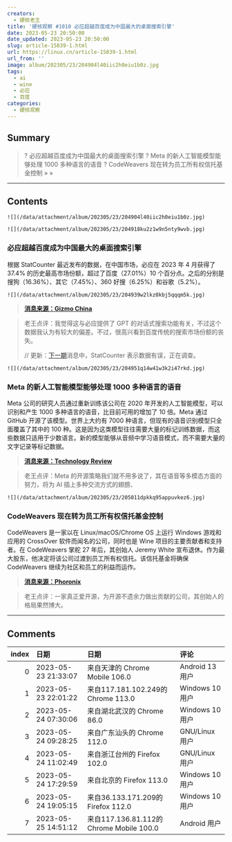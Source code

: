```yaml
---
creators:
  - 硬核老王
title: '硬核观察 #1010 必应超越百度成为中国最大的桌面搜索引擎'
date: 2023-05-23 20:50:00
date_updated: 2023-05-23 20:50:00
slug: article-15839-1.html
url: https://linux.cn/article-15839-1.html
url_from: ''
image: album/202305/23/204904l40iic2h0eiu1b0z.jpg
tags:
  - ai
  - wine
  - 必应
  - 百度
categories:
  - 硬核观察
---
```


## Summary

> ? 必应超越百度成为中国最大的桌面搜索引擎
> ? Meta 的新人工智能模型能够处理 1000 多种语言的语音
> ? CodeWeavers 现在转为员工所有权信托基金控制
> » 
> »

***

<!-- more -->

## Contents

`![](/data/attachment/album/202305/23/204904l40iic2h0eiu1b0z.jpg)`

`![](/data/attachment/album/202305/23/204918ku2z1w9n5nty9wvb.jpg)`

### 必应超越百度成为中国最大的桌面搜索引擎

根据 StatCounter 最近发布的数据，在中国市场，必应在 2023 年 4 月获得了 37.4% 的历史最高市场份额，超过了百度（27.01%）10 个百分点。之后的分别是搜狗（16.36%）、其它（7.45%）、360 好搜（6.25%）和谷歌（5.2%）。

`![](/data/attachment/album/202305/23/204939w2lkz0kbj5qqqm5k.jpg)`

> 
> **[消息来源：Gizmo China](https://www.gizmochina.com/2023/05/22/microsoft-bing-overtakes-baidu-china-desktop-search-engine/)**
> 
> 
> 

> 
> 老王点评：我觉得这与必应提供了 GPT 的对话式搜索功能有关，不过这个数据我认为有较大的偏差。不过，很高兴看到百度传统的搜索市场份额的丧失。
> 
> 
> // 更新：[下一期](https://linux.cn/article-15842-1.html)消息中，StatCounter 表示数据有误，正在调查。
> 
> 
> 

`![](/data/attachment/album/202305/23/204951q14w41w3k2i47rkd.jpg)`

### Meta 的新人工智能模型能够处理 1000 多种语言的语音

Meta 公司的研究人员通过重新训练该公司在 2020 年开发的人工智能模型，可以识别和产生 1000 多种语言的语音，比目前可用的增加了 10 倍。Meta 通过 GitHub 开源了该模型。世界上大约有 7000 种语言，但现有的语音识别模型只全面覆盖了其中的 100 种。这是因为这类模型往往需要大量的标记训练数据，而这些数据只适用于少数语言。新的模型能够从音频中学习语音模式，而不需要大量的文字记录等标记数据。

> 
> **[消息来源：Technology Review](https://www.technologyreview.com/2023/05/22/1073471/metas-new-ai-models-can-recognize-and-produce-speech-for-more-than-1000-languages/)**
> 
> 
> 

> 
> 老王点评：Meta 的开源策略我们就不用多说了，其在语音等多模态方面的努力，将为 AI 插上多种交流方式的翅膀、
> 
> 
> 

`![](/data/attachment/album/202305/23/205011dpkkq95appuvkez6.jpg)`

### CodeWeavers 现在转为员工所有权信托基金控制

CodeWeavers 是一家以在 Linux/macOS/Chrome OS 上运行 Windows 游戏和应用的 CrossOver 软件而闻名的公司，同时也是 Wine 项目的主要贡献者和支持者。在 CodeWeavers 掌舵 27 年后，其创始人 Jeremy White 宣布退休。作为最大股东，他决定将该公司过渡到员工所有权信托。该信托基金将确保 CodeWeavers 继续为社区和员工的利益而运作。

> 
> **[消息来源：Phoronix](https://www.phoronix.com/news/CodeWeavers-Employee-Trust)**
> 
> 
> 

> 
> 老王点评：一家真正爱开源，为开源不遗余力做出贡献的公司，其创始人的格局果然博大。
> 
> 
>

***

## Comments

|   index | 日期                | 日期                                                  | 评论                                                                                                             |
|--------:|:--------------------|:------------------------------------------------------|:-----------------------------------------------------------------------------------------------------------------|
|       0 | 2023-05-23 21:33:07 | 来自天津的 Chrome Mobile 106.0|Android 13 用户        | 看到那个天天就知道推广告的百度被超，真是大快人心                                                                 |
|       1 | 2023-05-23 22:01:22 | 来自117.181.102.249的 Chrome 113.0|Windows 10 用户    | 必应干得漂亮！                                                                                                   |
|       2 | 2023-05-24 07:30:06 | 来自湖北武汉的 Chrome 86.0|Windows 10 用户            | 假的。身边根本没人用必应。                                                                                       |
|       3 | 2023-05-24 09:28:25 | 来自广东汕头的 Chrome 112.0|GNU/Linux 用户            | 其实吧，用google搜索英文，体验才是最好的。中文圈也就剩下个人博客站有点价值                                       |
|       4 | 2023-05-24 11:02:49 | 来自浙江台州的 Firefox 102.0|GNU/Linux 用户           | 希望能产生鲶鱼效应，促使百度等国产搜索引擎改进，百度搜索引擎口碑掉的一地！                                       |
|       5 | 2023-05-24 17:29:59 | 来自北京的 Firefox 113.0|Windows 10 用户              | 我就有在用必应。很多时候我在找一个软件的官网，百度会推出一大堆这个软件的相关话题，但是翻几页也找不到人家的官网。 |
|       6 | 2023-05-24 19:05:15 | 来自36.133.171.209的 Firefox 112.0|Windows 10 用户    | 想不到谷歌这么高。话说，还有人记得魏则西事件吗？                                                                 |
|       7 | 2023-05-25 14:51:12 | 来自117.136.81.112的 Chrome Mobile 100.0|Android 用户 | 很好奇谷歌在中国的5.2%占有率是怎么算的？[/手动滑稽]                                                              |
